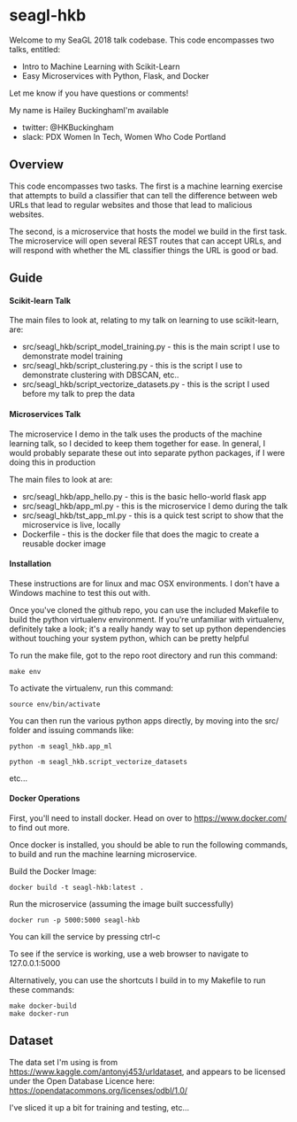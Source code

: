 # seagl-hkb

Welcome to my SeaGL 2018 talk codebase. This code encompasses two talks, entitled:
* Intro to Machine Learning with Scikit-Learn
* Easy Microservices with Python, Flask, and Docker

Let me know if you have questions or comments!

My name is Hailey BuckinghamI'm available
* twitter: @HKBuckingham
* slack: PDX Women In Tech, Women Who Code Portland


## Overview

This code encompasses two tasks. The first is a machine learning exercise that attempts to build a classifier that can
tell the difference between web URLs that lead to regular websites and those that lead to malicious websites.

The second, is a microservice that hosts the model we build in the first task. The microservice will open several REST
routes that can accept URLs, and will respond with whether the ML classifier things the URL is good or bad.



## Guide

#### Scikit-learn Talk

The main files to look at, relating to my talk on learning to use scikit-learn, are:
* src/seagl_hkb/script_model_training.py - this is the main script I use to demonstrate model training
* src/seagl_hkb/script_clustering.py - this is the script I use to demonstrate clustering with DBSCAN, etc..
* src/seagl_hkb/script_vectorize_datasets.py - this is the script I used before my talk to prep the data

#### Microservices Talk

The microservice I demo in the talk uses the products of the machine learning talk, so I decided to keep them together
for ease. In general, I would probably separate these out into separate python packages, if I were doing this in
production

The main files to look at are:
* src/seagl_hkb/app_hello.py - this is the basic hello-world flask app
* src/seagl_hkb/app_ml.py - this is the microservice I demo during the talk
* src/seagl_hkb/tst_app_ml.py - this is a quick test script to show that the microservice is live, locally
* Dockerfile - this is the docker file that does the magic to create a reusable docker image


#### Installation

These instructions are for linux and mac OSX environments. I don't have a Windows machine to test this out with.

Once you've cloned the github repo, you can use the included Makefile to build the python virtualenv environment. If
you're unfamiliar with virtualenv, definitely take a look; it's a really handy way to set up python dependencies
without touching your system python, which can be pretty helpful

To run the make file, got to the repo root directory and run this command:

```
make env
```

To activate the virtualenv, run this command:

```
source env/bin/activate
```

You can then run the various python apps directly, by moving into the src/ folder and issuing commands like:

```
python -m seagl_hkb.app_ml
```

```
python -m seagl_hkb.script_vectorize_datasets
```

etc...


#### Docker Operations

First, you'll need to install docker. Head on over to https://www.docker.com/ to find out more.

Once docker is installed, you should be able to run the following commands, to build and run the machine learning microservice.

Build the Docker Image:

```
docker build -t seagl-hkb:latest .
```

Run the microservice (assuming the image built successfully)

```
docker run -p 5000:5000 seagl-hkb
```

You can kill the service by pressing ctrl-c

To see if the service is working, use a web browser to navigate to 127.0.0.1:5000

Alternatively, you can use the shortcuts I build in to my Makefile to run these commands:

```
make docker-build
make docker-run
```


## Dataset

The data set I'm using is from https://www.kaggle.com/antonyj453/urldataset, and appears to be  licensed under the
Open Database Licence here: https://opendatacommons.org/licenses/odbl/1.0/

I've sliced it up a bit for training and testing, etc...


